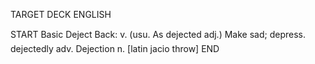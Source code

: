 TARGET DECK
ENGLISH

START
Basic
Deject
Back: v. (usu. As dejected adj.) Make sad; depress.  dejectedly adv. Dejection n. [latin jacio throw]
END
